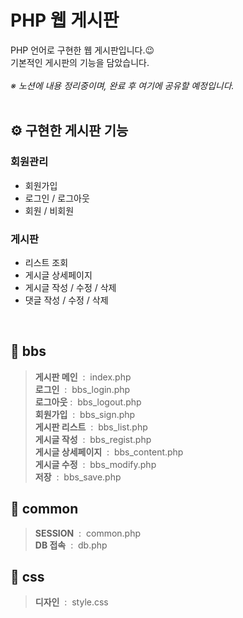 # PHP 웹 게시판

PHP 언어로 구현한 웹 게시판입니다.😉 <br>
기본적인 게시판의 기능을 담았습니다. <br><br>
*※ 노션에 내용 정리중이며, 완료 후 여기에 공유할 예정입니다.*
<br><br>

## ⚙️&nbsp;구현한 게시판 기능
### 회원관리
- 회원가입
- 로그인 / 로그아웃
- 회원 / 비회원

### 게시판
- 리스트 조회
- 게시글 상세페이지
- 게시글 작성 / 수정 / 삭제
- 댓글 작성 / 수정 / 삭제
<br>


## 📁&nbsp;bbs
> **게시판 메인** &nbsp;:&nbsp; index.php <br>
> **로그인** &nbsp;:&nbsp; bbs_login.php<br>
> **로그아웃**&nbsp;:&nbsp; bbs_logout.php<br>
> **회원가입** &nbsp;:&nbsp; bbs_sign.php<br>
> **게시판 리스트** &nbsp;:&nbsp; bbs_list.php<br>
> **게시글 작성** &nbsp;:&nbsp; bbs_regist.php<br>
> **게시글 상세페이지** &nbsp;:&nbsp; bbs_content.php<br>
> **게시글 수정** &nbsp;:&nbsp; bbs_modify.php<br>
> **저장** &nbsp;:&nbsp; bbs_save.php<br>

## 📁&nbsp;common
> **SESSION** &nbsp;:&nbsp; common.php <br>
> **DB 접속** &nbsp;:&nbsp; db.php <br>

## 📁&nbsp;css
> **디자인** &nbsp;:&nbsp; style.css <br>
